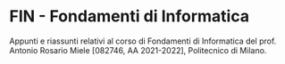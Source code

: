 # FIN - Fondamenti di Informatica

Appunti e riassunti relativi al corso di Fondamenti di Informatica del prof. Antonio Rosario Miele [082746, AA 2021-2022], Politecnico di Milano.
